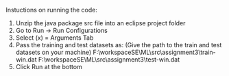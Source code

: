 Instuctions on running the code:

1. Unzip the java package src file into an eclipse project folder
2. Go to Run -> Run Configurations
3. Select (x) = Arguments Tab
4. Pass the training and test datasets as: (Give the path to the train and test datasets on your machine)
	F:\workspaceSE\ML\src\assignment3\train-win.dat
	F:\workspaceSE\ML\src\assignment3\test-win.dat
5. Click Run at the bottom	